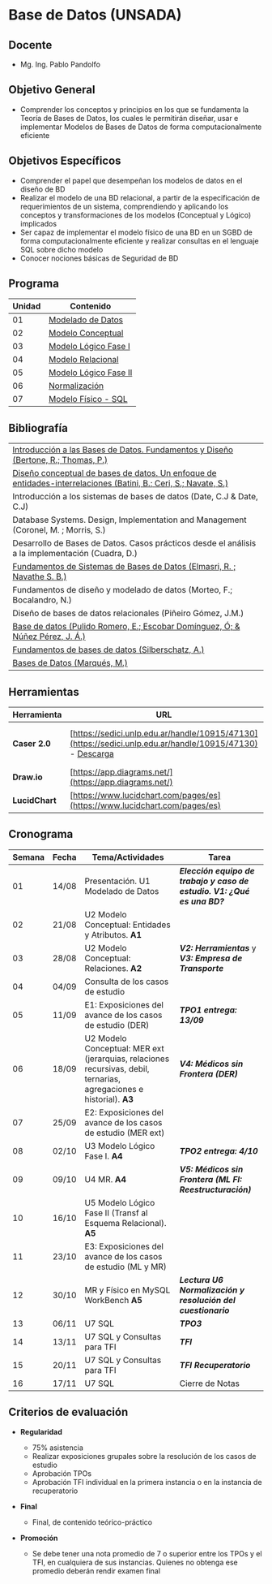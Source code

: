 # Base de Datos (UNSADA)

## Docente

* Mg. Ing. Pablo Pandolfo

## Objetivo General

* Comprender los conceptos y principios en los que se fundamenta la Teoría de Bases de Datos, los cuales le permitirán diseñar, usar e implementar Modelos de Bases de Datos de forma computacionalmente eficiente

## Objetivos Específicos

* Comprender el papel que desempeñan los modelos de datos en el diseño de BD
* Realizar el modelo de una BD relacional, a partir de la especificación de requerimientos de un sistema, comprendiendo y aplicando los conceptos y transformaciones de los modelos (Conceptual y Lógico) implicados
* Ser capaz de implementar el modelo físico de una BD en un SGBD de forma computacionalmente eficiente y realizar consultas en el lenguaje SQL sobre dicho modelo
* Conocer nociones básicas de Seguridad de BD

## Programa

| Unidad | Contenido |
| -- | -- |
| 01 | [Modelado de Datos](doc/C1-modelado-datos-contenido.md)      |
| 02 | [Modelo Conceptual](doc/C2-modelo-conceptual-contenido.md)   |
| 03 | [Modelo Lógico Fase I](doc/C3-modelo-logico-1-contenido.md)  |
| 04 | [Modelo Relacional](doc/C4-modelo-relacional-contenido.md)   |
| 05 | [Modelo Lógico Fase II](doc/C5-modelo-logico-2-contenido.md) |
| 06 | [Normalización](doc/C6-normalizacion-contenido.md)           |
| 07 | [Modelo Físico - SQL](doc/C7-modelo-fisico-sql-contenido.md) |

## Bibliografía

||
| -- |
| [Introducción a las Bases de Datos. Fundamentos y Diseño (Bertone, R.; Thomas, P.)](biblio/introducción-a-las-bases-de-datos-bertone.pdf) |
| [Diseño conceptual de bases de datos. Un enfoque de entidades-interrelaciones (Batini, B.; Ceri, S.; Navate, S.)](biblio/diseño-conceptual-de-bases-de-datos-battini.pdf) |
| Introducción a los sistemas de bases de datos (Date, C.J & Date, C.J) |
| Database Systems. Design, Implementation and Management (Coronel, M. ; Morris, S.) |
| Desarrollo de Bases de Datos. Casos prácticos desde el análisis a la implementación (Cuadra, D.) |
| [Fundamentos de Sistemas de Bases de Datos (Elmasri, R. ; Navathe S. B.)](biblio/fundamentos-de-sistemas-de-bases-de-datos-elmasri-navathe.pdf) |
| Fundamentos de diseño y modelado de datos (Morteo, F.; Bocalandro, N.) |
| Diseño de bases de datos relacionales (Piñeiro Gómez, J.M.) |
| [Base de datos (Pulido Romero, E.; Escobar Domínguez, Ó; & Núñez Pérez, J. Á.)](https://elibro.net/es/lc/unsada/titulos/121283) |
| [Fundamentos de bases de datos (Silberschatz, A.)](biblio/fundamentos-de-bases-de-datos-silberschatz-korth-sudarshan.pdf) |
| [Bases de Datos (Marqués, M.)](biblio/bases-de-datos-mercedes-marquez.pdf) |

## Herramientas

| Herramienta | URL | Videos |
| -- | -- | -- |
| **Caser 2.0**  | [https://sedici.unlp.edu.ar/handle/10915/47130](https://sedici.unlp.edu.ar/handle/10915/47130) - [Descarga](https://drive.google.com/file/d/1pe6Xz2ORhuI_f5fnetR-NJSZozUBo0Qj/view) | [Video descarga](https://youtu.be/ZRT2XUGF-aI?si=njwLOP1A0xeVEC-Q) - [Video interface](https://youtu.be/EQcP8tRxxGY?si=Bp4AImVjQNWmjvE6) |
| **Draw.io**    | [https://app.diagrams.net/](https://app.diagrams.net/) | [Video](https://youtu.be/L_1mJ2OR_C8?si=NadO7hlMp1ldztjs) |
| **LucidChart** | [https://www.lucidchart.com/pages/es](https://www.lucidchart.com/pages/es) | [Video](https://www.youtube.com/watch?v=5csQ9Nrn53I) |

## Cronograma

| Semana | Fecha | Tema/Actividades | Tarea |
| -- | -- | -- | -- |
| 01 | 14/08 | Presentación. U1 Modelado de Datos | ***Elección equipo de trabajo y caso de estudio. V1: ¿Qué es una BD?*** |
| 02 | 21/08 | U2 Modelo Conceptual: Entidades y Atributos. **A1** | |
| 03 | 28/08 | U2 Modelo Conceptual: Relaciones. **A2** | ***V2: Herramientas*** y ***V3: Empresa de Transporte*** |
| 04 | 04/09 | Consulta de los casos de estudio |  |
| 05 | 11/09 | E1: Exposiciones del avance de los casos de estudio (DER) | ***TPO1 entrega: 13/09*** |
| 06 | 18/09 | U2 Modelo Conceptual: MER ext (jerarquias, relaciones recursivas, debil, ternarias, agregaciones e historial). **A3** | ***V4: Médicos sin Frontera (DER)*** |
| 07 | 25/09 | E2: Exposiciones del avance de los casos de estudio (MER ext) | |
| 08 | 02/10 | U3 Modelo Lógico Fase I. **A4**  | ***TPO2 entrega: 4/10*** |
| 09 | 09/10 | U4 MR. **A4** | ***V5: Médicos sin Frontera (ML FI: Reestructuración)*** |
| 10 | 16/10 | U5 Modelo Lógico Fase II (Transf al Esquema Relacional). **A5** | |
| 11 | 23/10 | E3: Exposiciones del avance de los casos de estudio (ML y MR) | |
| 12 | 30/10 | MR y Físico en MySQL WorkBench **A5** |  ***Lectura U6 Normalización y resolución del cuestionario*** |
| 13 | 06/11 | U7 SQL | ***TPO3*** |
| 14 | 13/11 | U7 SQL y Consultas para TFI | ***TFI*** |
| 15 | 20/11 | U7 SQL y Consultas para TFI | ***TFI Recuperatorio*** |
| 16 | 17/11 | U7 SQL | Cierre de Notas |

## Criterios de evaluación

* **Regularidad**
  * 75% asistencia
  * Realizar exposiciones grupales sobre la resolución de los casos de estudio
  * Aprobación TPOs
  * Aprobación TFI individual en la primera instancia o en la instancia de recuperatorio

* **Final**
  * Final, de contenido teórico-práctico

* **Promoción**
  * Se debe tener una nota promedio de 7 o superior entre los TPOs y el TFI, en cualquiera de sus instancias. Quienes no obtenga ese promedio deberán rendir examen final
